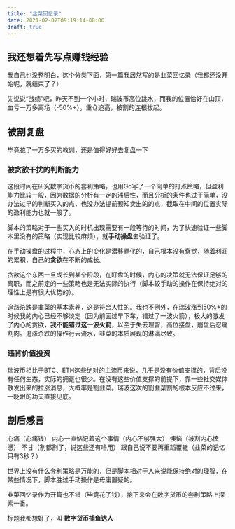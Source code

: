 ```yaml
---
title: "韭菜回忆录"
date: 2021-02-02T09:19:14+08:00
draft: true
---
```


## 我还想着先写点赚钱经验

我自己也没整明白，这个分类下面，第一篇我居然写的是韭菜回忆录（我都还没开始呢，就结束了？）

先说说“战绩”吧，昨天不到一个小时，瑞波币高位跳水，而我的位置恰好在山顶，血亏一万多离场（-50%+）。重仓追高，被割的连根拔起。

## 被割复盘

毕竟花了一万多买的教训，还是值得好好去复盘一下

### 被贪欲干扰的判断能力

这段时间在研究数字货币的套利策略，也用Go写了一个简单的打点策略，但盈利能力比较一般，因为数据的分析有一定的滞后性，而且分析的条件也过于简单，没办法过早的判断买入的点，也没办法提前预知卖出的的点，截取在中间的位置实际的盈利能力也就一般了。

脚本的策略对于一些买入的时机出现需要有一段等待的时间，为了快速验证一些脚本里没有的策略（实现比较麻烦），就**手动操盘**去验证了。

在手动操盘的过程中，心态上的变化是潜移默化的，自己根本没有察觉，随着利润的累积，自己的**贪欲**在不断的成长。

贪欲这个东西一旦成长到某个阶段，在盯盘的时候，内心的决策就无法保证足够的离职，而之前定的一些策略也是无法实际的执行（脚本较手动的操作在保持绝对的理性上是有很大优势的）。

追涨杀跌是韭菜的基本素养，这是符合人性的。我也不例外，在瑞波涨到50%+的时候我的内心已经不够淡定（因为前面过早下车，错过了一波火箭），极大的激发了内心的贪欲，**我不能错过这一波火箭**，以至于失去理智，高位接盘，崩盘后忍痛割肉。追涨杀跌的操作行云流水，韭菜的本质展现的淋漓尽致。

### 违背价值投资

瑞波币相比于BTC、ETH这些绝对的主流币来说，几乎是没有价值支撑的，背后没有任何生态，实际的拥趸也很少。在没有这些价值支撑的前提下，靠一些社交媒体散发出来的拉涨消息，大概率是割韭菜。瑞波这次的割韭菜割的根本反应不过来，一眨眼的功夫直接见底。

## 割后感言

心痛（心痛钱）
内心一直惦记着这个事情（内心不够强大）
懊恼（被割内心愤懑）
不甘（割都割了，说这些还有啥用）
跟自己说不要再重蹈覆辙（韭菜的记忆只有3秒？）

世界上没有什么套利策略是万能的，但是脚本相对于人来说能保持绝对的理智，在某些情况下，脚本胜过手动操作是毋庸置疑的。

韭菜回忆录作为开篇也不错（毕竟花了钱），接下来会在数字货币的套利策略上探索一番。

标题我都想好了，叫 **数字货币捕鱼达人**